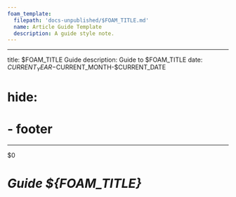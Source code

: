```yaml
---
foam_template:
  filepath: 'docs-unpublished/$FOAM_TITLE.md'
  name: Article Guide Template
  description: A guide style note.
---
```

---
title: $FOAM_TITLE Guide
description: Guide to $FOAM_TITLE
date: $CURRENT_YEAR-$CURRENT_MONTH-$CURRENT_DATE
# hide:
  # - footer
---
$0
<!-- ## ***Nice to Know***
Information that you may want to know:

| *Topic*                         | *Link*                                      |
| ------------------------------- | -------------------------------------       |
| Computer Basics                 | [[Computer-Basics]]                         |
| Windows Basics                  | [[Windows]]                                 |
|                                 |                                             | -->

<!----------------------------------------------------------------------------->

<!-- Image: Icon If Available, Width 75               -->
# *Guide ${FOAM_TITLE}*

<!-- Explain What -->
<!-- Image: Process Diagram, Width 720                -->
<!-- ## When & Why: -->
<!-- ## What it isn't: -->

<!-- ## How -->
<!-- ## Example Problem -->

<!----------------------------------------------------------------------------->

<!-- ## ***Related***
Relevant information related to the concept:

| *Topic & Link*                       | *Why*                                 |
| ------------------------------------ | ------------------------------------- |
| [[PARENT]]                           | Subject Parent                        |
|                                      |                                       | -->

<!----------------------------------------------------------------------------->

<!-- <style>
    .md-footer__link--prev {
        display: none
    }
    .md-footer__link--next {
        display: none
    }
</style> -->
